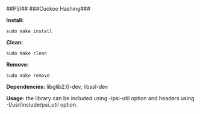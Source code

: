 ##PSI##
###Cuckoo Hashing###

__Install:__
```
sudo make install
```
__Clean:__ 
```
sudo make clean
```

__Remove:__ 
```
sudo make remove
```

__Dependencies:__ libglib2.0-dev, libssl-dev

__Usage:__ the library can be included using -lpsi-util option and 
headers using -I/usr/include/psi_util option.
